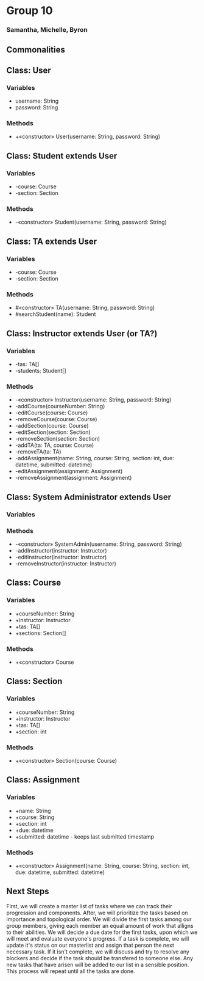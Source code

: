 # Group 10
### Samantha, Michelle, Byron

## Commonalities
## Class: User
### Variables
- username: String
- password: String
### Methods
- +«constructor» User(username: String, password: String)
## Class: Student extends User
### Variables
- -course: Course
- -section: Section
### Methods
- -«constructor» Student(username: String, password: String)
## Class: TA extends User
### Variables
- -course: Course
- -section: Section
### Methods
- #«constructor» TA(username: String, password: String)
- #searchStudent(name): Student
## Class: Instructor extends User (or TA?)
### Variables
- -tas: TA[]
- -students: Student[]
### Methods
- -«constructor» Instructor(username: String, password: String)
- -addCourse(courseNumber: String)
- -editCourse(course: Course)
- -removeCourse(course: Course)
- -addSection(course: Course)
- -editSection(section: Section)
- -removeSection(section: Section)
- -addTA(ta: TA, course: Course)
- -removeTA(ta: TA)
- -addAssignment(name: String, course: String, section: int, due: datetime, submitted: datetime)
- -editAssignment(assignment: Assignment)
- -removeAssignment(assignment: Assignment)
## Class: System Administrator extends User
### Variables
### Methods
- -«constructor» SystemAdmin(username: String, password: String)
- -addInstructor(instructor: Instructor)
- -editInstructor(instructor: Instructor)
- -removeInstructor(instructor: Instructor)
## Class: Course
### Variables
- +courseNumber: String
- +instructor: Instructor
- +tas: TA[]
- +sections: Section[]
### Methods
- +«constructor» Course
## Class: Section
### Variables
- +courseNumber: String
- +instructor: Instructor
- +tas: TA[]
- +section: int
### Methods
- +«constructor» Section(course: Course)
## Class: Assignment
### Variables
- +name: String
- +course: String
- +section: int
- +due: datetime
- +submitted: datetime - keeps last submitted timestamp
### Methods
- +«constructor» Assignment(name: String, course: String, section: int, due: datetime, submitted: datetime)

## Next Steps
First, we will create a master list of tasks where we can track their progression and components.  After, we will prioritize the tasks based on importance and topological order.  We will divide the first tasks among our group members, giving each member an equal amount of work that alligns to their abilities.  We will decide a due date for the first tasks, upon which we will meet and evaluate everyone's progress.  If a task is complete, we will update it's status on our masterlist and assign that person the next necessary task.  If it isn't complete, we will discuss and try to resolve any blockers and decide if the task should be transfered to someone else.  Any new tasks that have arisen will be added to our list in a sensible position.  This process will repeat until all the tasks are done.
